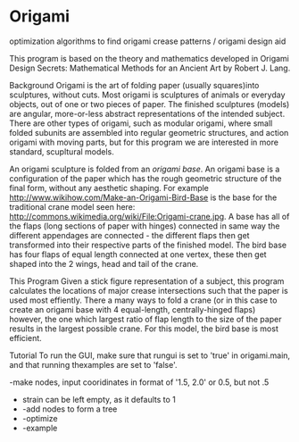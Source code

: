 # Origami
optimization algorithms to find origami crease patterns / origami design aid

This program is based on the theory and mathematics developed in Origami Design Secrets: Mathematical 
Methods for an Ancient Art by Robert J. Lang.

Background
Origami is the art of folding paper (usually squares)into sculptures, without cuts. Most origami is
sculptures of animals or everyday objects, out of one or two pieces of paper. The finished sculptures
(models) are angular, more-or-less abstract representations of the intended subject. There are other
types of origami, such as modular origami, where small folded subunits are assembled into regular
geometric structures, and action origami with moving parts, but for this program we are interested in
more standard, scupltural models.

An origami sculpture is folded from an *origami base*. An origami base is a configuration of the
paper which has the rough geometric structure of the final form, without any aesthetic shaping.
For example http://www.wikihow.com/Make-an-Origami-Bird-Base is the base for the traditional crane
model seen here: http://commons.wikimedia.org/wiki/File:Origami-crane.jpg. A base has all of the 
flaps (long sections of paper with hinges) connected in same way the different appendages are 
connected - the different flaps then get transformed into their respective parts of the finished
model. The bird base has four flaps of equal length connected at one vertex, these then get shaped
into the 2 wings, head and tail of the crane.

This Program
Given a stick figure representation of a subject, this program calculates the locations of major
crease intersections such that the paper is used most effiently. There a many ways to fold a crane
(or in this case to create an origami base with 4 equal-length, centrally-hinged flaps) however, the
one which largest ratio of flap length to the size of the paper results in the largest possible crane.
For this model, the bird base is most efficient.

Tutorial
To run the GUI, make sure that rungui is set to 'true' in origami.main, and that running thexamples are set to 'false'.

-make nodes, input cooridinates in format of '1.5, 2.0' or 0.5, but not .5
- strain can be left empty, as it defaults to 1
- -add nodes to form a tree
- -optimize
- -example
